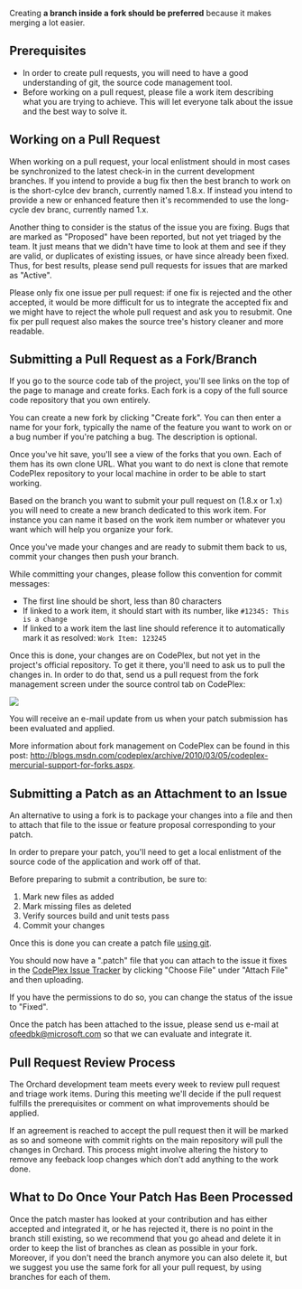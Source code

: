 Creating **a branch inside a fork should be preferred** because it makes merging a lot easier.

## Prerequisites

- In order to create pull requests, you will need to have a good understanding of git, the source code management tool.
- Before working on a pull request, please file a work item describing what you are trying to achieve. This will let everyone talk about the issue and the best way to solve it.

## Working on a Pull Request

When working on a pull request, your local enlistment should in most cases be synchronized to the latest check-in in the current development branches. If you intend to provide a bug fix then the best branch to work on is the short-cylce dev branch, currently named 1.8.x. If instead you intend to provide a new or enhanced feature then it's recommended to use the long-cycle dev branc, currently named 1.x.

Another thing to consider is the status of the issue you are fixing. Bugs that are marked as "Proposed" have been reported, but not yet triaged by the team. It just means that we didn't have time to look at them and see if they are valid, or duplicates of existing issues, or have since already been fixed. Thus, for best results, please send pull requests for issues that are marked as "Active".

Please only fix one issue per pull request: if one fix is rejected and the other accepted, it would be more difficult for us to integrate the accepted fix and we might have to reject the whole pull request and ask you to resubmit. One fix per pull request also makes the source tree's history cleaner and more readable.

## Submitting a Pull Request as a Fork/Branch

If you go to the source code tab of the project, you'll see links on the top of the page to manage and create forks. Each fork is a copy of the full source code repository that you own entirely.

You can create a new fork by clicking "Create fork". You can then enter a name for your fork, typically the name of the feature you want to work on or a bug number if you're patching a bug. The description is optional.

Once you've hit save, you'll see a view of the forks that you own. Each of them has its own clone URL. What you want to do next is clone that remote CodePlex repository to your local machine in order to be able to start working.

Based on the branch you want to submit your pull request on (1.8.x or 1.x) you will need to create a new branch dedicated to this work item. For instance you can name it based on the work item number or whatever you want which will help you organize your fork.

Once you've made your changes and are ready to submit them back to us, commit your changes then push your branch.

While committing your changes, please follow this convention for commit messages:
- The first line should be short, less than 80 characters 
- If linked to a work item, it should start with its number, like `#12345: This is a change`
- If linked to a work item the last line should reference it to automatically mark it as resolved: `Work Item: 123245` 

Once this is done, your changes are on CodePlex, but not yet in the project's official repository. To get it there, you'll need to ask us to pull the changes in. In order to do that, send us a pull request from the fork management screen under the source control tab on CodePlex:

![](../Upload/submitting-patches/PullRequest.jpg)

You will receive an e-mail update from us when your patch submission has been evaluated and applied.

More information about fork management on CodePlex can be found in this post: <http://blogs.msdn.com/codeplex/archive/2010/03/05/codeplex-mercurial-support-for-forks.aspx>.

## Submitting a Patch as an Attachment to an Issue

An alternative to using a fork is to package your changes into a file and then to attach that file to the issue or feature proposal corresponding to your patch.

In order to prepare your patch, you'll need to get a local enlistment of the source code of the application and work off of that.

Before preparing to submit a contribution, be sure to: 

1. Mark new files as added
2. Mark missing files as deleted
3. Verify sources build and unit tests pass
4. Commit your changes

Once this is done you can create a patch file [using git](http://git-scm.com/docs/git-format-patch).

You should now have a ".patch" file that you can attach to the issue it fixes in the [CodePlex Issue Tracker](http://orchard.codeplex.com/WorkItem/AdvancedList.aspx) by clicking "Choose File" under "Attach File" and then uploading.

If you have the permissions to do so, you can change the status of the issue to "Fixed".

Once the patch has been attached to the issue, please send us e-mail at ofeedbk@microsoft.com so that we can evaluate and integrate it.

## Pull Request Review Process

The Orchard development team meets every week to review pull request and triage work items. During this meeting we'll decide if the pull request fulfills the prerequisites or comment on what improvements should be applied.

If an agreement is reached to accept the pull request then it will be marked as so and someone with commit rights on the main repository will pull the changes in Orchard. This process might involve altering the history to remove any feeback loop changes which don't add anything to the work done.

## What to Do Once Your Patch Has Been Processed

Once the patch master has looked at your contribution and has either accepted and integrated it, or he has rejected it, there is no point in the branch still existing, so we recommend that you go ahead and delete it in order to keep the list of branches as clean as possible in your fork. Moreover, if you don't need the branch anymore you can also delete it, but we suggest you use the same fork for all your pull request, by using branches for each of them.
